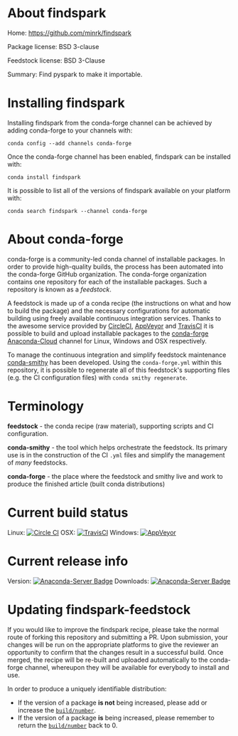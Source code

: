 About findspark
===============

Home: https://github.com/minrk/findspark

Package license: BSD 3-clause

Feedstock license: BSD 3-Clause

Summary: Find pyspark to make it importable.



Installing findspark
====================

Installing findspark from the conda-forge channel can be achieved by adding conda-forge to your channels with:

```
conda config --add channels conda-forge
```

Once the conda-forge channel has been enabled, findspark can be installed with:

```
conda install findspark
```

It is possible to list all of the versions of findspark available on your platform with:

```
conda search findspark --channel conda-forge
```


About conda-forge
=================

conda-forge is a community-led conda channel of installable packages.
In order to provide high-quality builds, the process has been automated into the
conda-forge GitHub organization. The conda-forge organization contains one repository 
for each of the installable packages. Such a repository is known as a *feedstock*.

A feedstock is made up of a conda recipe (the instructions on what and how to build
the package) and the necessary configurations for automatic building using freely
available continuous integration services. Thanks to the awesome service provided by
[CircleCI](https://circleci.com/), [AppVeyor](http://www.appveyor.com/)
and [TravisCI](https://travis-ci.org/) it is possible to build and upload installable
packages to the [conda-forge](https://anaconda.org/conda-forge)
[Anaconda-Cloud](http://docs.anaconda.org/) channel for Linux, Windows and OSX respectively.

To manage the continuous integration and simplify feedstock maintenance
[conda-smithy](http://github.com/conda-forge/conda-smithy) has been developed.
Using the ``conda-forge.yml`` within this repository, it is possible to regenerate all of
this feedstock's supporting files (e.g. the CI configuration files) with ``conda smithy regenerate``.


Terminology
===========

**feedstock** - the conda recipe (raw material), supporting scripts and CI configuration.

**conda-smithy** - the tool which helps orchestrate the feedstock.
                   Its primary use is in the construction of the CI ``.yml`` files
                   and simplify the management of *many* feedstocks.

**conda-forge** - the place where the feedstock and smithy live and work to
                  produce the finished article (built conda distributions)

Current build status
====================

Linux: [![Circle CI](https://circleci.com/gh/conda-forge/findspark-feedstock.svg?style=svg)](https://circleci.com/gh/conda-forge/findspark-feedstock)
OSX: [![TravisCI](https://travis-ci.org/conda-forge/findspark-feedstock.svg?branch=master)](https://travis-ci.org/conda-forge/findspark-feedstock) 
Windows: [![AppVeyor](https://ci.appveyor.com/api/projects/status/github/conda-forge/findspark-feedstock?svg=True)](https://ci.appveyor.com/project/conda-forge/findspark-feedstock/branch/master)

Current release info
====================
Version: [![Anaconda-Server Badge](https://anaconda.org/conda-forge/findspark/badges/version.svg)](https://anaconda.org/conda-forge/findspark)
Downloads: [![Anaconda-Server Badge](https://anaconda.org/conda-forge/findspark/badges/downloads.svg)](https://anaconda.org/conda-forge/findspark)


Updating findspark-feedstock
============================

If you would like to improve the findspark recipe, please take the normal
route of forking this repository and submitting a PR. Upon submission, your changes will
be run on the appropriate platforms to give the reviewer an opportunity to confirm that the
changes result in a successful build. Once merged, the recipe will be re-built and uploaded
automatically to the conda-forge channel, whereupon they will be available for everybody to
install and use.

In order to produce a uniquely identifiable distribution:
 * If the version of a package **is not** being increased, please add or increase
   the [``build/number``](http://conda.pydata.org/docs/building/meta-yaml.html#build-number-and-string). 
 * If the version of a package **is** being increased, please remember to return
   the [``build/number``](http://conda.pydata.org/docs/building/meta-yaml.html#build-number-and-string)
   back to 0.
